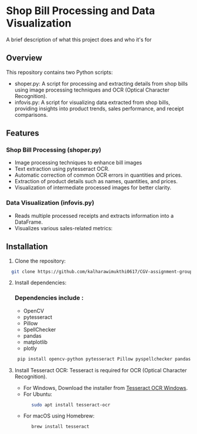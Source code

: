 
# Shop Bill Processing and Data Visualization

A brief description of what this project does and who it's for


## Overview

This repository contains two Python scripts:
- shoper.py: A script for processing and extracting details from shop bills using image processing techniques and OCR (Optical Character Recognition).
- infovis.py: A script for visualizing data extracted from shop bills, providing insights into product trends, sales performance, and receipt comparisons.

## Features
### Shop Bill Processing (shoper.py)
- Image processing techniques to enhance bill images
- Text extraction using pytesseract OCR.
- Automatic correction of common OCR errors in quantities and prices.
- Extraction of product details such as names, quantities, and prices.
- Visualization of intermediate processed images for better clarity.

### Data Visualization (infovis.py)
- Reads multiple processed receipts and extracts information into a DataFrame.
- Visualizes various sales-related metrics:

## Installation

1. Clone the repository:
```bash
  git clone https://github.com/kalharawimukthi0617/CGV-assignment-group-K.git
```
 2. Install dependencies: 
    ### Dependencies include :
    - OpenCV
    - pytesseract
    - Pillow
    - SpellChecker
    - pandas
    - matplotlib
    - plotly
  
     ```bash
      pip install opencv-python pytesseract Pillow pyspellchecker pandas matplotlib plotly
    ```
  3. Install Tesseract OCR:
     Tesseract is required for OCR (Optical Character Recognition).
     - For Windows,
       Download the installer from [Tesseract OCR Windows]([https://github.com/tesseract-ocr/tesseract/wiki](https://github.com/UB-Mannheim/tesseract/wiki)).
     - For Ubuntu:
       ```bash
          sudo apt install tesseract-ocr
        ```
     - For macOS using Homebrew:
       ```bash
          brew install tesseract
       ```

      
